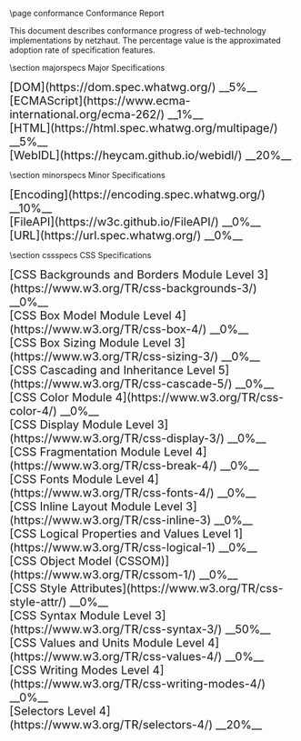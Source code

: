 \page conformance Conformance Report 

<div style="max-width:700px;">

This document describes conformance progress of web-technology implementations by netzhaut. The percentage value is the approximated adoption rate of specification features.

\section majorspecs Major Specifications

<div style="font-size:20px;">[DOM](https://dom.spec.whatwg.org/) __5%__</div>
<div style="font-size:20px;">[ECMAScript](https://www.ecma-international.org/ecma-262/) __1%__</div>
<div style="font-size:20px;">[HTML](https://html.spec.whatwg.org/multipage/) __5%__</div>
<div style="font-size:20px;">[WebIDL](https://heycam.github.io/webidl/) __20%__</div>

\section minorspecs Minor Specifications
<div style="font-size:20px;">[Encoding](https://encoding.spec.whatwg.org/) __10%__</div>
<div style="font-size:20px;">[FileAPI](https://w3c.github.io/FileAPI/) __0%__</div>
<div style="font-size:20px;">[URL](https://url.spec.whatwg.org/) __0%__</div>

\section cssspecs CSS Specifications

<div style="font-size:20px;">[CSS Backgrounds and Borders Module Level 3](https://www.w3.org/TR/css-backgrounds-3/) __0%__</div>
<div style="font-size:20px;">[CSS Box Model Module Level 4](https://www.w3.org/TR/css-box-4/) __0%__</div>
<div style="font-size:20px;">[CSS Box Sizing Module Level 3](https://www.w3.org/TR/css-sizing-3/) __0%__</div>
<div style="font-size:20px;">[CSS Cascading and Inheritance Level 5](https://www.w3.org/TR/css-cascade-5/) __0%__</div>
<div style="font-size:20px;">[CSS Color Module 4](https://www.w3.org/TR/css-color-4/) __0%__</div>
<div style="font-size:20px;">[CSS Display Module Level 3](https://www.w3.org/TR/css-display-3/) __0%__</div>
<div style="font-size:20px;">[CSS Fragmentation Module Level 4](https://www.w3.org/TR/css-break-4/) __0%__</div>
<div style="font-size:20px;">[CSS Fonts Module Level 4](https://www.w3.org/TR/css-fonts-4/) __0%__</div>
<div style="font-size:20px;">[CSS Inline Layout Module Level 3](https://www.w3.org/TR/css-inline-3) __0%__</div>
<div style="font-size:20px;">[CSS Logical Properties and Values Level 1](https://www.w3.org/TR/css-logical-1) __0%__</div>
<div style="font-size:20px;">[CSS Object Model (CSSOM)](https://www.w3.org/TR/cssom-1/) __0%__</div>
<div style="font-size:20px;">[CSS Style Attributes](https://www.w3.org/TR/css-style-attr/) __0%__</div>
<div style="font-size:20px;">[CSS Syntax Module Level 3](https://www.w3.org/TR/css-syntax-3/) __50%__</div>
<div style="font-size:20px;">[CSS Values and Units Module Level 4](https://www.w3.org/TR/css-values-4/) __0%__</div>
<div style="font-size:20px;">[CSS Writing Modes Level 4](https://www.w3.org/TR/css-writing-modes-4/) __0%__</div>
<div style="font-size:20px;">[Selectors Level 4](https://www.w3.org/TR/selectors-4/) __20%__</div>

</div>

